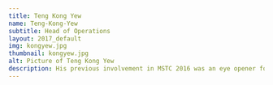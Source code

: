 ```yaml
---
title: Teng Kong Yew
name: Teng-Kong-Yew
subtitle: Head of Operations
layout: 2017_default
img: kongyew.jpg
thumbnail: kongyew.jpg
alt: Picture of Teng Kong Yew
description: His previous involvement in MSTC 2016 was an eye opener for him on the future prospect of STEM related fields in Malaysia. Kong Yew is a Mechanical Engineering student that is enthusiastic in promoting STEM that is portrayed from his appointment as student ambassador for his former school during British Science Week.
---
```

